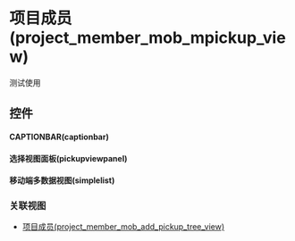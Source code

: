 # 项目成员(project_member_mob_mpickup_view)  <!-- {docsify-ignore-all} -->


测试使用



## 控件
#### CAPTIONBAR(captionbar)
#### 选择视图面板(pickupviewpanel)
#### 移动端多数据视图(simplelist)


### 关联视图
  * [项目成员(project_member_mob_add_pickup_tree_view)](app/view/project_member_mob_add_pickup_tree_view)

<script>
 const { createApp } = Vue
  createApp({
    data() {
      return {

      }
    }
  }).use(ElementPlus).mount('#app')
</script>